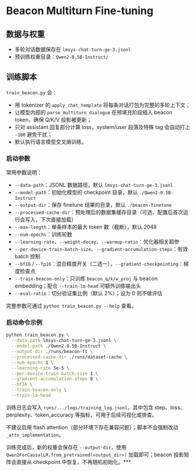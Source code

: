 # Beacon Multiturn Fine-tuning

## 数据与权重
- 多轮对话数据保存在 `lmsys-chat-turn-ge-3.jsonl`
- 预训练权重目录：`Qwen2-0.5B-Instruct/`

## 训练脚本
`train_beacon.py` 会：
- 用 tokenizer 的 `apply_chat_template` 将每条对话打包为完整的多轮上下文；
- 让模型内部的 `parse_multiturn_dialogue` 在预填充阶段插入 beacon token，确保 Q/K/V 投影被更新；
- 只对 assistant 回复部分计算 loss，system/user 段落及特殊 tag 会自动打上 `-100` 避免干扰；
- 默认执行语言模型交叉熵训练。

### 启动参数
常用参数说明：
- `--data-path`：JSONL 数据路径，默认 `lmsys-chat-turn-ge-3.jsonl`
- `--model-path`：初始化模型的 checkpoint 目录，默认 `./Qwen2-0.5B-Instruct`
- `--output-dir`：保存 finetune 结果的目录，默认 `./beacon-finetune`
- `--processed-cache-dir`：预处理后的数据集缓存目录（可选，配置后首次运行会写入，下次直接加载）
- `--max-length`：单条样本的最大 token 数（截断），默认 2048
- `--num-epochs`：训练轮数
- `--learning-rate`、`--weight-decay`、`--warmup-ratio`：优化器相关超参
- `--per-device-train-batch-size`、`--gradient-accumulation-steps`：有效 batch 控制
- `--bf16` / `--fp16`：混合精度开关（二选一），`--gradient-checkpointing`：梯度检查点
- `--train-beacon-only`：只训练 `beacon_q/k/v_proj` 与 beacon embedding；配合 `--train-lm-head` 可额外训练输出头
- `--eval-ratio`：切分验证集比例（默认 2%）；设为 0 则不做评估

完整参数可通过 `python train_beacon.py --help` 查看。

### 启动命令示例
```bash
python train_beacon.py \
  --data-path lmsys-chat-turn-ge-3.jsonl \
  --model-path ./Qwen2-0.5B-Instruct \
  --output-dir ./runs/beacon-ft \
  --processed-cache-dir ./runs/dataset-cache \
  --num-epochs 1 \
  --learning-rate 5e-5 \
  --per-device-train-batch-size 1 \
  --gradient-accumulation-steps 8 \
  --bf16 \
  --train-beacon-only \
  --train-lm-head
```

训练日志会写入 `runs/.../logs/training_log.jsonl`，其中包含 step、loss、perplexity、token_accuracy 等指标，可用于后续可视化或排查。

不建议启用 flash attention（部分环境下存在兼容问题）；脚本不会强制改动 `_attn_implementation`。

训练完成后，新的权重会保存在 `--output-dir`，使用 `Qwen2ForCausalLM.from_pretrained(<output_dir>)` 加载即可；beacon 投影矩阵会直接从 checkpoint 中恢复，不再随机初始化。***

